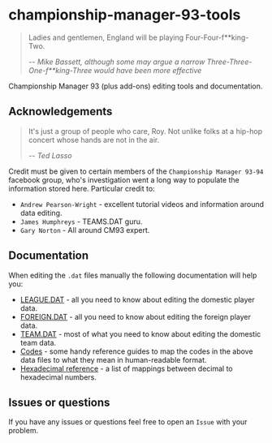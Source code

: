 # championship-manager-93-tools

> Ladies and gentlemen, England will be playing Four-Four-f**king-Two.
>
> -- <cite>Mike Bassett, although some may argue a narrow Three-Three-One-f**king-Three would have been more effective</cite>

Championship Manager 93 (plus add-ons) editing tools and documentation.

## Acknowledgements

> It's just a group of people who care, Roy. Not unlike folks at a hip-hop concert whose hands are not in the air.
>
> -- <cite>Ted Lasso</cite>

Credit must be given to certain members of the `Championship Manager 93-94` facebook group, who's investigation went a long way to populate the information stored here. Particular credit to:

- `Andrew Pearson-Wright` - excellent tutorial videos and information around data editing.
- `James Humphreys` - TEAMS.DAT guru.
- `Gary Norton` - All around CM93 expert.

## Documentation

When editing the `.dat` files manually the following documentation will help you:

- [LEAGUE.DAT](./docs/LEAGUE.md) - all you need to know about editing the domestic player data.
- [FOREIGN.DAT](./docs/FOREIGN.md) - all you need to know about editing the foreign player data.
- [TEAM.DAT](./docs/TEAM.md) - most of what you need to know about editing the domestic team data.
- [Codes](./docs/CODES.md) - some handy reference guides to map the codes in the above data files to what they mean in human-readable format.
- [Hexadecimal reference](./docs/HEX.md) - a list of mappings between decimal to hexadecimal numbers.

## Issues or questions

If you have any issues or questions feel free to open an `Issue` with your problem.
